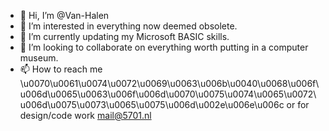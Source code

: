 - 👋 Hi, I’m @Van-Halen
- 👀 I’m interested in everything now deemed obsolete.
- 🌱 I’m currently updating my Microsoft BASIC skills.
- 💞️ I’m looking to collaborate on everything worth putting in a computer museum.
- 📫 How to reach me \u0070\u0061\u0074\u0072\u0069\u0063\u006b\u0040\u0068\u006f\u006d\u0065\u0063\u006f\u006d\u0070\u0075\u0074\u0065\u0072\u006d\u0075\u0073\u0065\u0075\u006d\u002e\u006e\u006c or for design/code work mail@5701.nl
